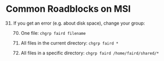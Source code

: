 # Common Roadblocks on MSI

31. If you get an error (e.g. about disk space), change your group:

    70. One file: `chgrp faird filename`

    71. All files in the current directory: `chgrp faird *`
    
    72. All files in a specific directory: `chgrp faird /home/faird/shared/*`